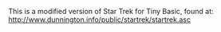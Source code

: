 This is a modified version of Star Trek for Tiny Basic, found at: http://www.dunnington.info/public/startrek/startrek.asc

